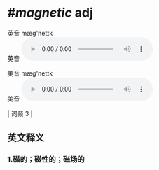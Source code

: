 # ***\#magnetic*** adj
英音 mæɡ'netɪk  
英音
<audio src="./media/magnetic1.aac" controls="controls"></audio>

美音 mæɡ'netɪk  
美音
<audio src="./media/magnetic2.aac" controls="controls"></audio>



| 词频 3 |  

英文释义
---
### 1.**磁的；磁性的；磁场的**  


